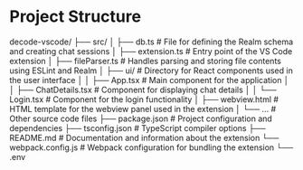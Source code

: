 # Project Structure

decode-vscode/
├── src/
│ ├── db.ts # File for defining the Realm schema and creating chat sessions
│ ├── extension.ts # Entry point of the VS Code extension
│ ├── fileParser.ts # Handles parsing and storing file contents using ESLint and Realm
│ ├── ui/ # Directory for React components used in the user interface
│ │ ├── App.tsx # Main component for the application
│ │ ├── ChatDetails.tsx # Component for displaying chat details
│ │ └── Login.tsx # Component for the login functionality
│ ├── webview.html # HTML template for the webview panel used in the extension
│ └── ... # Other source code files
├── package.json # Project configuration and dependencies
├── tsconfig.json # TypeScript compiler options
├── README.md # Documentation and information about the extension
└── webpack.config.js # Webpack configuration for bundling the extension
└── .env
